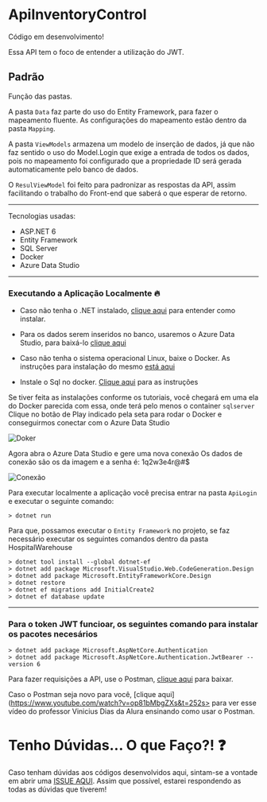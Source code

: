 # ApiInventoryControl

Código em desenvolvimento!

Essa API tem o foco de entender a utilização do JWT.


## Padrão
Função das pastas.

A pasta `Data` faz parte do uso do Entity Framework, para fazer o mapeamento fluente. As configurações do mapeamento estão dentro da pasta `Mapping`.

A pasta `ViewModels` armazena um modelo de inserção de dados, já que não faz sentido o uso do Model.Login que exige a entrada de todos os dados, pois no mapeamento foi configurado que a propriedade ID será gerada automaticamente pelo banco de dados.

O `ResulViewModel` foi feito para padronizar as respostas da API, assim facilitando o trabalho do Front-end que saberá o que esperar de retorno. 

---------------------------------------------
Tecnologias usadas:
- ASP.NET 6
- Entity Framework
- SQL Server
- Docker
- Azure Data Studio

------------------------------------------------
### Executando a Aplicação Localmente 🔥

- Caso não tenha o .NET instalado, [clique aqui](https://balta.io/blog/dotnet-instalacao-configuracao-e-primeiros-passos) para entender como instalar.

- Para os dados serem inseridos no banco, usaremos o Azure Data Studio, para baixá-lo [clique aqui](https://azure.microsoft.com/pt-br/products/data-studio/#overview)

- Caso não tenha o sistema operacional Linux, baixe o Docker. As instruções para instalação do mesmo [está aqui](https://balta.io/blog/docker-instalacao-configuracao-e-primeiros-passos)

- Instale o Sql no docker. [Clique aqui](https://balta.io/blog/sql-server-docker) para as instruções 

Se tiver feita as instalações conforme os tutoriais, você chegará em uma ela do Docker parecida com essa, onde terá pelo menos o container `sqlserver`
Clique no botão de Play indicado pela seta para rodar o Docker e conseguirmos conectar com o Azure Data Studio

![Doker](https://user-images.githubusercontent.com/109389657/205405654-27f5f268-5e89-4ae8-a870-1c28c9b20c60.PNG)


Agora abra o Azure Data Studio e gere uma nova conexão
Os dados de conexão são os da imagem e a senha é: 1q2w3e4r@#$

![Conexão](https://user-images.githubusercontent.com/109389657/205406558-62e7ca62-338f-4bb9-81c4-650b1a2e7df8.PNG)


Para executar localmente a aplicação você precisa entrar na pasta `ApiLogin` e executar o seguinte comando:

```
> dotnet run
```

Para que, possamos executar o `Entity Framework` no projeto, se faz necessário executar os seguintes comandos dentro da pasta HospitalWarehouse
```
> dotnet tool install --global dotnet-ef
> dotnet add package Microsoft.VisualStudio.Web.CodeGeneration.Design
> dotnet add package Microsoft.EntityFrameworkCore.Design
> dotnet restore
> dotnet ef migrations add InitialCreate2
> dotnet ef database update
```
--------------------------------------------
### Para o token JWT funcioar, os seguintes comando para instalar os pacotes necesários
```
> dotnet add package Microsoft.AspNetCore.Authentication
> dotnet add package Microsoft.AspNetCore.Authentication.JwtBearer --version 6
```


Para fazer requisições a API, use o Postman, [clique aqui](https://www.postman.com/downloads/) para baixar.

Caso o Postman seja novo para você, [clique aqui](https://www.youtube.com/watch?v=op81bMbgZXs&t=252s> para ver esse vídeo do professor Vinicius Dias da Alura ensinando como usar o Postman.

# Tenho Dúvidas... O que Faço?! ❓
Caso tenham dúvidas aos códigos desenvolvidos aqui, sintam-se a vontade em abrir uma [ISSUE AQUI](https://github.com/RochaRaphael/ApiInventoryControl/issues). Assim que possível, estarei respondendo as todas as dúvidas que tiverem!

